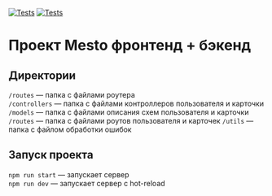 [![Tests](../../actions/workflows/tests-13-sprint.yml/badge.svg)](../../actions/workflows/tests-13-sprint.yml) [![Tests](../../actions/workflows/tests-14-sprint.yml/badge.svg)](../../actions/workflows/tests-14-sprint.yml)
# Проект Mesto фронтенд + бэкенд


## Директории

`/routes` — папка с файлами роутера  
`/controllers` — папка с файлами контроллеров пользователя и карточки   
`/models` — папка с файлами описания схем пользователя и карточки
`/routes` — папка с файлами роутов пользователя и карточек
`/utils` — папка с файлом обработки ошибок


## Запуск проекта

`npm run start` — запускает сервер   
`npm run dev` — запускает сервер с hot-reload
